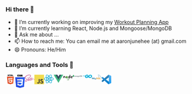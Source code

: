 ### Hi there 👋

- 🔭 I’m currently working on improving my [Workout Planning App](https://github.com/aaronjunehee/workout-log)
- 🌱 I’m currently learning React, Node.js and Mongoose/MongoDB
- 💬 Ask me about ...
- 📫 How to reach me: You can email me at aaronjunehee (at) gmail.com
- 😄 Pronouns: He/Him

### Languages and Tools 👋
<img width="26px" align="left" src="./icons/html5.png" alt="HTML5" title="HTML5">
<img width="26px" align="left" src="./icons/css3.png" alt="CSS3" title="CSS3">
<img width="26px" align="left" src="./icons/sass.png" alt="SCSS" title="SCSS">
<img width="26px" align="left" src="./icons/javascript.png" alt="JavaScript" title="JavaScript">
<img width="26px" align="left" src="./icons/react.png" alt="React.js" title="React.js">
<img width="26px" align="left" src="./icons/vue.png" alt="Vue.js" title="Vue.js">
<img width="26px" align="left" src="./icons/nodejs.svg" alt="Node.js" title="">
<img width="26px" align="left" src="./icons/mongodb.png" alt="MongoDB" title="MongoDB">
<img width="26px" align="left" src="./icons/go.png" alt="Go" title="Go">
<img width="26px" align="left" src="./icons/mysql.png" alt="MySQL" title="MySQL">
<img width="26px" align="left" src="./icons/visualstudiocode.png" alt="Visual Studio Code" title="Visual Studio Code">
